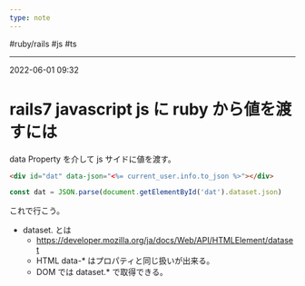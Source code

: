 ```yaml
---
type: note
---
```


#ruby/rails #js #ts

---
2022-06-01  09:32

# rails7   javascript js に ruby から値を渡すには

data Property を介して js サイドに値を渡す。

```html
<div id="dat" data-json="<%= current_user.info.to_json %>"></div>
```


```js
const dat = JSON.parse(document.getElementById('dat').dataset.json)
```

これで行こう。
- dataset. とは
	- https://developer.mozilla.org/ja/docs/Web/API/HTMLElement/dataset
	- HTML data-* はプロパティと同じ扱いが出来る。
	- DOM では dataset.* で取得できる。

